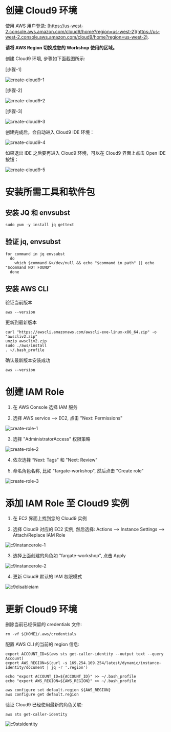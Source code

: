 # 创建 Cloud9 环境

使用 AWS 用户登录: [https://us-west-2.console.aws.amazon.com/cloud9/home?region=us-west-2](https://us-west-2.console.aws.amazon.com/cloud9/home?region=us-west-2). 

**请将 AWS Region 切换成您的 Workshop 使用的区域。**

创建 Cloud9 环境, 步骤如下面截图所示:

[步骤-1]

![create-cloud9-1](image/cloud9/create-cloud9-1.jpg)

[步骤-2]

![create-cloud9-2](image/cloud9/create-cloud9-2.jpg)

[步骤-3]

![create-cloud9-3](image/cloud9/create-cloud9-3.jpg)


创建完成后，会自动进入 Cloud9 IDE 环境：

![create-cloud9-4](image/cloud9/create-cloud9-4.jpg)

如果退出 IDE 之后要再进入 Cloud9 环境，可以在 Cloud9 界面上点击 Open IDE 按钮：

![create-cloud9-5](image/cloud9/create-cloud9-5.jpg)



# 安装所需工具和软件包


## 安装 JQ 和 envsubst

```
sudo yum -y install jq gettext
```

## 验证 jq, envsubst

```
for command in jq envsubst
  do
    which $command &>/dev/null && echo "$command in path" || echo "$command NOT FOUND"
  done
```

## 安装 AWS CLI

验证当前版本

```
aws --version
```

更新到最新版本

```
curl "https://awscli.amazonaws.com/awscli-exe-linux-x86_64.zip" -o "awscliv2.zip"
unzip awscliv2.zip
sudo ./aws/install
. ~/.bash_profile
```

确认最新版本安装成功

```
aws --version
```



# 创建 IAM Role


1.  在 AWS Console 选择 IAM 服务

2. 选择 AWS service --> EC2, 点击 "Next: Permissions"

![create-role-1](image/cloud9/create-role-1.jpg)

3. 选择 "AdministratorAccess" 权限策略

![create-role-2](image/cloud9/create-role-2.jpg)

4. 依次选择 “Next: Tags” 和 "Next: Review"

5. 命名角色名称, 比如 "fargate-workshop", 然后点击 "Create role"

![create-role-3](image/cloud9/create-role-3.jpg)





# 添加 IAM Role 至 Cloud9 实例


1. 在 EC2 界面上找到您的 Cloud9 实例

2. 选择 Cloud9 对应的 EC2 实例, 然后选择: Actions --> Instance Settings --> Attach/Replace IAM Role

![c9instancerole-1](image/cloud9/c9instancerole-1.jpg)

3. 选择上面创建的角色如 "fargate-workshop", 点击 Apply

![c9instancerole-2](image/cloud9/c9instancerole-2.jpg)

4. 更新 Cloud9 默认的 IAM 权限模式

![c9disableiam](image/cloud9/c9disableiam.png)



# 更新 Cloud9 环境


删除当前已经保留的 credentials 文件:

```
rm -vf ${HOME}/.aws/credentials
```

配置 AWS CLI 的当前的 region 信息:

```
export ACCOUNT_ID=$(aws sts get-caller-identity --output text --query Account)
export AWS_REGION=$(curl -s 169.254.169.254/latest/dynamic/instance-identity/document | jq -r '.region')

echo "export ACCOUNT_ID=${ACCOUNT_ID}" >> ~/.bash_profile
echo "export AWS_REGION=${AWS_REGION}" >> ~/.bash_profile

aws configure set default.region ${AWS_REGION}
aws configure get default.region
```

验证 Cloud9 已经使用最新的角色关联:

```
aws sts get-caller-identity
```

![c9stsidentity](image/cloud9/c9stsidentity.jpg)



